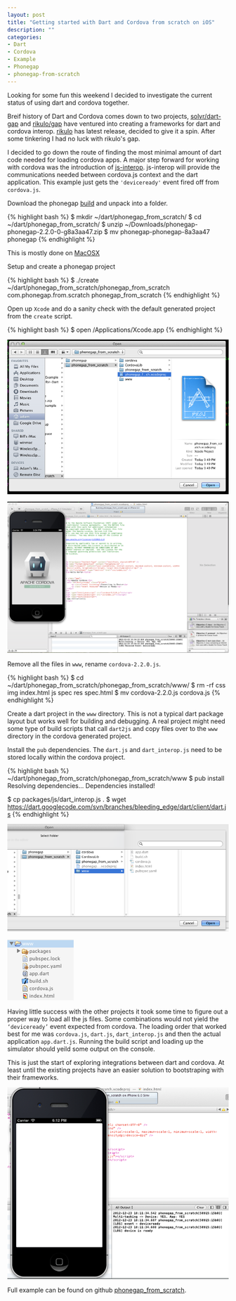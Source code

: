 ```yaml
---
layout: post
title: "Getting started with Dart and Cordova from scratch on iOS"
description: ""
categories: 
- Dart
- Cordova
- Example
- Phonegap
- phonegap-from-scratch
---
```


Looking for some fun this weekend I decided to investigate the current status of using dart and cordova together.

Breif history of Dart and Cordova comes down to two projects, [solvr/dart-gap](https://github.com/Solvr/dart-gap) and [rikulo/gap](https://github.com/rikulo/gap) have ventured into creating a frameworks for dart and cordova interop. [rikulo](http://rikulo.org/) has latest release, decided to give it a spin. After some tinkering I had no luck with rikulo's gap.

I decided to go down the route of finding the most minimal amount of dart code needed for loading cordova apps. A major step forward for working with cordova was the introduction of [js-interop](https://github.com/dart-lang/js-interop). js-interop will provide the communications needed between cordova.js context and the dart application. This example just gets the `'deviceready'` event fired off from `cordova.js`. 

Download the phonegap [build](http://phonegap.com/download) and unpack into a folder.

{% highlight bash %}
$ mkdir ~/dart/phonegap_from_scratch/
$ cd ~/dart/phonegap_from_scratch/
$ unzip ~/Downloads/phonegap-phonegap-2.2.0-0-g8a3aa47.zip
$ mv phonegap-phonegap-8a3aa47 phonegap
{% endhighlight %}

This is mostly done on [MacOSX](http://docs.phonegap.com/en/2.2.0/guide_getting-started_ios_index.md.html#Getting%20Started%20with%20iOS)

Setup and create a phonegap project

{% highlight bash %}
$ ./create ~/dart/phonegap_from_scratch/phonegap_from_scratch com.phonegap.from.scratch phonegap_from_scratch
{% endhighlight %}

Open up `Xcode` and do a sanity check with the default generated project from the `create` script.

{% highlight bash %}
$ open /Applications/Xcode.app
{% endhighlight %}

[![open_project_dialog](/images/2012-12-23-phonegap-from-scratch-images/open_project_dialog.png)](/images/2012-12-23-phonegap-from-scratch-images/open_project_dialog.png)

[![sanity_check](/images/2012-12-23-phonegap-from-scratch-images/sanity_check.png)](/images/2012-12-23-phonegap-from-scratch-images/sanity_check.png)

Remove all the files in `www`, rename `cordova-2.2.0.js`.

{% highlight bash %}
$ cd ~/dart/phonegap_from_scratch/phonegap_from_scratch/www/
$ rm -rf css img index.html js spec res spec.html
$ mv cordova-2.2.0.js cordova.js
{% endhighlight %}

Create a dart project in the `www` directory. This is not a typical dart package layout but works well for building and debugging. A real project might need some type of build scripts that call `dart2js` and copy files over to the `www` directory in the cordova generated project.

<script src="https://gist.github.com/4366847.js"><!-- gist --></script>

<script src="https://gist.github.com/4366855.js"><!-- gist --></script>

<script src="https://gist.github.com/4366906.js"><!-- gist --></script>

<script src="https://gist.github.com/4367140.js"><!-- gist --></script>

Install the `pub` dependencies. The `dart.js` and `dart_interop.js` need to be stored locally within the cordova project.

{% highlight bash %}
~/dart/phonegap_from_scratch/phonegap_from_scratch/www
$ pub install
Resolving dependencies...
Dependencies installed!

$ cp packages/js/dart_interop.js .
$ wget https://dart.googlecode.com/svn/branches/bleeding_edge/dart/client/dart.js
{% endhighlight %}

[![opening_dart_editor](/images/2012-12-23-phonegap-from-scratch-images/opening_dart_editor.png)](/images/2012-12-23-phonegap-from-scratch-images/opening_dart_editor.png)

[![dart_project_layout](/images/2012-12-23-phonegap-from-scratch-images/dart_project_layout.png)](/images/2012-12-23-phonegap-from-scratch-images/dart_project_layout.png)

Having little success with the other projects it took some time to figure out a proper way to load all the js files. Some combinations would not yield the `‘deviceready’` event expected from cordova. The loading order that worked best for me was `cordova.js`, `dart.js`, `dart_interop.js` and then the actual application `app.dart.js`. Running the build script and loading up the simulator should yeild some output on the console.

This is just the start of exploring integrations between dart and cordova. At least until the existing projects have an easier solution to bootstraping with their frameworks.

[![most_minimal_event_deviceready](/images/2012-12-23-phonegap-from-scratch-images/most_minimal_event_deviceready.png)](/images/2012-12-23-phonegap-from-scratch-images/most_minimal_event_deviceready.png)

Full example can be found on github [phonegap_from_scratch](/blog/categories/phonegap-from-scratch/).
